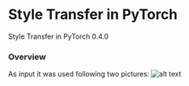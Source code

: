 # Style Transfer in PyTorch
Style Transfer in PyTorch 0.4.0

### Overview


As input it was used following two pictures:
![alt text](https://github.com/mlaskowski17/Style-Transfer/blob/master/images/style_and_content.jpg)
